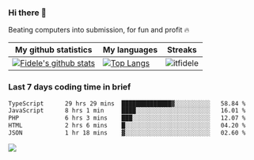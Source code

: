 ### Hi there 👋
<p>Beating computers into submission, for fun and profit 🔥</p>

|My github statistics|My languages|Streaks|
|-|-|-|
|[![Fidele's github stats](https://github-readme-stats.vercel.app/api?username=itfidele&count_private=true&show_icons=true&theme=dark&hide_title=true)](https://github.com/itfidele)|[![Top Langs](https://github-readme-stats.vercel.app/api/top-langs/?username=itfidele&show_icons=true&langs_count=8&theme=dark&layout=compact&hide_title=true)](https://github.com/itfidele)|![itfidele](https://github-readme-streak-stats.herokuapp.com/?user=itfidele&theme=dark)

### Last 7 days coding time in brief
<!--START_SECTION:waka-->

```txt
TypeScript      29 hrs 29 mins  ██████████████▓░░░░░░░░░░   58.84 %
JavaScript      8 hrs 1 min     ████░░░░░░░░░░░░░░░░░░░░░   16.01 %
PHP             6 hrs 3 mins    ███░░░░░░░░░░░░░░░░░░░░░░   12.07 %
HTML            2 hrs 6 mins    █░░░░░░░░░░░░░░░░░░░░░░░░   04.20 %
JSON            1 hr 18 mins    ▓░░░░░░░░░░░░░░░░░░░░░░░░   02.60 %
```

<!--END_SECTION:waka-->

![](https://komarev.com/ghpvc/?username=itfidele)
